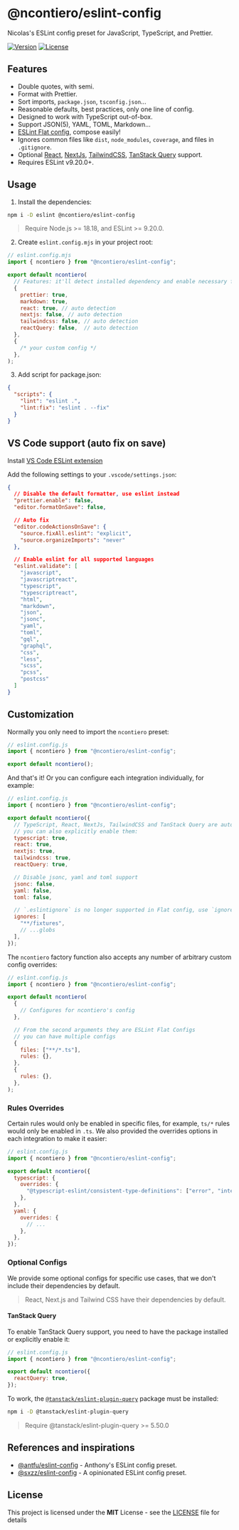 # @ncontiero/eslint-config

Nicolas's ESLint config preset for JavaScript, TypeScript, and Prettier.

[![Version](https://img.shields.io/npm/v/@ncontiero/eslint-config)](https://www.npmjs.com/package/@ncontiero/eslint-config)
[![License](https://img.shields.io/badge/licence-MIT-blue)](https://github.com/ncontiero/eslint-config/blob/master/LICENSE)

## Features

- Double quotes, with semi.
- Format with Prettier.
- Sort imports, `package.json`, `tsconfig.json`...
- Reasonable defaults, best practices, only one line of config.
- Designed to work with TypeScript out-of-box.
- Support JSON(5), YAML, TOML, Markdown...
- [ESLint Flat config](https://eslint.org/docs/latest/use/configure/configuration-files-new), compose easily!
- Ignores common files like `dist`, `node_modules`, `coverage`, and files in `.gitignore`.
- Optional [React](https://react.dev/), [NextJs](https://nextjs.org/), [TailwindCSS](https://tailwindcss.com/), [TanStack Query](https://tanstack.com/query/) support.
- Requires ESLint v9.20.0+.

## Usage

1. Install the dependencies:

```bash
npm i -D eslint @ncontiero/eslint-config
```

> Require Node.js >= 18.18, and ESLint >= 9.20.0.

2. Create `eslint.config.mjs` in your project root:

```mjs
// eslint.config.mjs
import { ncontiero } from "@ncontiero/eslint-config";

export default ncontiero(
  // Features: it'll detect installed dependency and enable necessary features automatically
  {
    prettier: true,
    markdown: true,
    react: true, // auto detection
    nextjs: false, // auto detection
    tailwindcss: false, // auto detection
    reactQuery: false,  // auto detection
  },
  {
    /* your custom config */
  },
);
```

3. Add script for package.json:

```json
{
  "scripts": {
    "lint": "eslint .",
    "lint:fix": "eslint . --fix"
  }
}
```

## VS Code support (auto fix on save)

Install [VS Code ESLint extension](https://marketplace.visualstudio.com/items?itemName=dbaeumer.vscode-eslint)

Add the following settings to your `.vscode/settings.json`:

```json
{
  // Disable the default formatter, use eslint instead
  "prettier.enable": false,
  "editor.formatOnSave": false,

  // Auto fix
  "editor.codeActionsOnSave": {
    "source.fixAll.eslint": "explicit",
    "source.organizeImports": "never"
  },

  // Enable eslint for all supported languages
  "eslint.validate": [
    "javascript",
    "javascriptreact",
    "typescript",
    "typescriptreact",
    "html",
    "markdown",
    "json",
    "jsonc",
    "yaml",
    "toml",
    "gql",
    "graphql",
    "css",
    "less",
    "scss",
    "pcss",
    "postcss"
  ]
}
```

## Customization

Normally you only need to import the `ncontiero` preset:

```js
// eslint.config.js
import { ncontiero } from "@ncontiero/eslint-config";

export default ncontiero();
```

And that's it! Or you can configure each integration individually, for example:

```js
// eslint.config.js
import { ncontiero } from "@ncontiero/eslint-config";

export default ncontiero({
  // TypeScript, React, NextJs, TailwindCSS and TanStack Query are auto-detected,
  // you can also explicitly enable them:
  typescript: true,
  react: true,
  nextjs: true,
  tailwindcss: true,
  reactQuery: true,

  // Disable jsonc, yaml and toml support
  jsonc: false,
  yaml: false,
  toml: false,

  // `.eslintignore` is no longer supported in Flat config, use `ignores` instead
  ignores: [
    "**/fixtures",
    // ...globs
  ],
});
```

The `ncontiero` factory function also accepts any number of arbitrary custom config overrides:

```js
// eslint.config.js
import { ncontiero } from "@ncontiero/eslint-config";

export default ncontiero(
  {
    // Configures for ncontiero's config
  },

  // From the second arguments they are ESLint Flat Configs
  // you can have multiple configs
  {
    files: ["**/*.ts"],
    rules: {},
  },
  {
    rules: {},
  },
);
```

### Rules Overrides

Certain rules would only be enabled in specific files, for example, `ts/*` rules would only be enabled in `.ts`. We also provided the overrides options in each integration to make it easier:

```js
// eslint.config.js
import { ncontiero } from "@ncontiero/eslint-config";

export default ncontiero({
  typescript: {
    overrides: {
      "@typescript-eslint/consistent-type-definitions": ["error", "interface"],
    },
  },
  yaml: {
    overrides: {
      // ...
    },
  },
});
```

### Optional Configs

We provide some optional configs for specific use cases, that we don't include their dependencies by default.
> React, Next.js and Tailwind CSS have their dependencies by default.

#### TanStack Query

To enable TanStack Query support, you need to have the package installed or explicitly enable it:

```js
// eslint.config.js
import { ncontiero } from "@ncontiero/eslint-config";

export default ncontiero({
  reactQuery: true,
});
```

To work, the [`@tanstack/eslint-plugin-query`](https://tanstack.com/query/latest/docs/eslint/eslint-plugin-query) package must be installed:

```bash
npm i -D @tanstack/eslint-plugin-query
```

> Require @tanstack/eslint-plugin-query >= 5.50.0

## References and inspirations

- [@antfu/eslint-config](https://github.com/antfu/eslint-config) - Anthony's ESLint config preset.
- [@sxzz/eslint-config](https://github.com/sxzz/eslint-config) - A opinionated ESLint config preset.

## License

This project is licensed under the **MIT** License - see the [LICENSE](./LICENSE) file for details
